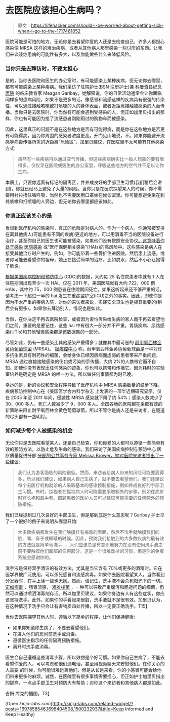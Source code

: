 # 去医院应该担心生病吗？

> 原文：<https://lifehacker.com/should-i-be-worried-about-getting-sick-when-i-go-to-the-1717461052>

医院可能是可怕的地方。无论你是去看望你爱的人还是去检查自己，许多人都担心感染像 MRSA 这样的难治疾病，或者从其他病人那里感染一些讨厌的东西。让我们来谈谈你患病的可能性有多大，以及你能做些什么来降低风险。



### 当你只是去拜访时，不要太担心

是的，当你去医院和医生的办公室时，有可能感染上某种疾病，但无论你去哪里，都有可能感染上某种疾病。我们采访了驻院护士(BSN 注册护士)兼 [科曼奇县纪念医院](http://www.ccmhonline.com/education) 的临床教育家 Meagan Garibay，她解释说，你的日常活动通常会让你面临同样多的患病风险，如果不是更多的话。像感冒和流感这样的疾病具有很强的传染性，可以通过接触咳嗽或打喷嚏的人的身体表面，或者近距离接触被感染的人而传播。当你只是去医院时，你当然有可能会遇到受感染的人，但正如加里贝指出的那样，你也有可能因为抢了流感患者刚刚用过的购物车而被感染。

因此，这里真正的问题不是在这些地方是否有可能得病，而是你在这些地方是否更有可能得病，因为你周围的感染者浓度更高。开门见山地说，不。如果你能避开流感等病毒传播所需的近距离“危险区”，加里贝建议，在医院里不太可能有其他感染方式:

> 虽然有一些疾病可以通过空气传播，但这些疾病确实比一般人想象的要有限得多。仅仅呆在医院或医生的办公室里，呼吸这些地方的空气并不足以让你生病。

本质上，只要你远离有标记的隔离区，并养成良好的手部卫生习惯(我们稍后会讲到)，你就已经马上避免了大量的风险。当你只是在医院探望某人的时候，你不需要用衬衫捂住嘴呼吸，当然也不需要医用口罩坐在候诊室里。你可能想避免坐在到处咳嗽和打喷嚏的人旁边，但无论你去哪里都应该如此。

### **你真正应该关心的是**

当谈到医疗机构的感染时，真正的危险是对病人的。作为一个病人，你通常被安排在离其他病人(可能患有不同的疾病)更近的地方，可以用消毒不当的医院设备进行治疗，甚至你自己的医生也可能被感染，如果他们没有按照安全协议[。这意味着你处于感染](https://lifehacker.com/career-spotlight-what-i-do-as-an-er-doctor-1668753751) [医院感染](https://en.wikipedia.org/wiki/Hospital-acquired_infection) 或“医疗保健相关感染”(HAIs)的高风险中。这些感染是病人在接受其他治疗时产生的。例如，你可能带着一些骨折住进医院，然后患上流感。或者你可能去看望你的祖母，她正在接受简单的治疗，比如脱水，然后不小心让她得了肺炎。

[根据美国疾病控制和预防中心](http://www.cdc.gov/HAI/surveillance/index.html) (CDC)的数据，大约每 25 名住院患者中就有 1 人在住院期间出现至少一次 HAI。仅在 2011 年，美国医院就有大约 722，000 例 HAIs，其中约 75，000 例患者在住院期间死亡。如果这听起来还不够严重的话，请考虑一下超过一半的 hai 发生在重症监护室(ICU)之外的事实。因此，即使你是因为不太严重的疾病入院，对你的来访者来说，实践安全卫生也是极其重要的(稍后会有更多)。如果你去拜访别人，情况也是如此。

当然，在你决定不再去医院检查，或者因为害怕传染给生病的家人而不再去看望他们之前，重要的是要记住，这些 hai 中有很大一部分并不严重。胃肠疾病、尿路感染(UTIs)和其他轻微感染都是该数据集的一部分。

尽管如此，仍有一些感染比其他感染严重得多；就像其中最可恶的 [耐甲氧西林金黄色葡萄球菌](https://en.wikipedia.org/wiki/Methicillin-resistant_Staphylococcus_aureus) (MRSA)。 [据疾控中心](http://www.cdc.gov/mrsa/healthcare/index.html) 称，耐甲氧西林金黄色葡萄球菌是一种对许多抗生素具有耐药性的细菌，会给身体已经因患病而虚弱的患者带来严重问题。MRSA 通过直接接触感染的伤口或污染的手传播，大约 2%的人携带它而不自知。即使你没有表现出任何感染的迹象，你也可以携带和传播它。因为耗时的实验室培养是确定是 MRSA 的唯一方法，所以做任何事情都为时已晚。

幸运的是，新的协议和安全程序导致了医疗机构中 MRSA 感染数量的稳步下降。疾病预防控制中心在《美国医学会内科学杂志 上发表的一项半近期研究显示，仅在 2005 年至 2011 年间，侵袭性 MRSA 感染就下降了约 54%；感染人数减少了 30，000 多人，死亡人数减少了 9，000 多人。全国各地的医院都在采取有效的新策略来阻止耐甲氧西林金黄色葡萄球菌，所以不管你是病人还是来访者，在隧道的尽头都有一盏明灯。

### **如何减少每个人被感染的机会**

无论你只是去医院看望某人，还是自己检查，你和你爱的人都可以遵循一些简单有效的预防方法，以防止危及生命的感染。我们采访了美国疾病控制与预防中心 医疗质量促进分部 [分部的公共事务专家 Melissa Brower，她对医院来访者提出了一些建议:](http://www.cdc.gov/ncezid/dhqp/)

> 我们认为游客面临的风险很低。然而，来访者给病人带来的风险可能要高得多，所以我们建议，如果病人自己生病了，就不要去看望他们。我们还建议每个去医疗机构就诊的人采取基本的感染控制措施，例如养成良好的手部卫生习惯。有时，探视者在探视病人时可能需要采取额外的步骤，例如在病房时穿长袍和戴手套。照顾患者的医护人员可以建议可能需要的任何额外的预防措施。

我们已经提到过几次良好的手部卫生，但是那到底是什么意思呢？Garibay 护士举了一个很好的例子来说明从哪里开始:

> 大多数疾病都发生在我们触摸挂有病毒的表面，然后不洗手就触摸我们的脸、嘴、鼻子或眼睛的时候。因此，预防我们接触到的大多数疾病的最有效的方法就是简单地洗手……人们应该总是有意识地努力在没有使用洗手液之前不要触摸他们面部的任何部分。这是一个很难改掉的习惯，但是你的免疫系统会感谢你的。

洗手液是保持双手清洁的有效方法，尤其是当它含有 70%或更多的酒精时。它在医学界被广泛使用，可以杀死感冒和流感病毒。如果你去医院看望某人，当你看到分发器时，在手上涂一些也无妨。然而，请记住，洗手液不会杀死阳光下的一切。 [诺如病毒](http://www.cdc.gov/norovirus/) ，肠胃流感， [艰难梭菌](http://www.cdc.gov/HAI/organisms/cdiff/Cdiff_infect.html) ，一种可以导致严重腹泻和肠道问题的细菌，仍然可以通过喷洒消毒剂存活。所以加里贝建议，如果你身边有人有这些症状，你应该坚持洗手。此外，如果你的手看起来很脏，洗手液就不是很有效。加里贝认为，在这种情况下洗手只会让有害物质四处传播，所以一定要正确洗手。T15】

当你去医院探望其他人时，遵循以下简单的程序，让他们保持健康:

*   如果你知道你生病了，不要去看望他们。
*   在进入他们的房间前洗手或消毒。
*   遵循医生指示的任何隔离预防措施。
*   离开时洗手或消毒。

医生会自己遵循这些消毒步骤，所以效仿是个好习惯。如果你自己生病了，不能去看望你爱的人，可以考虑和他们通电话，甚至用视频聊天来安慰他们。在你关心的人需要 的时候，你可能很难远离他们，但是从长远来看，你的小感冒可能会给他们带来更多的麻烦。诚然，在医院里有很多事情需要担心，但正如护士加里贝指出的那样，一点点手部卫生对预防大有帮助；对你这个来访者和其他病人都是如此。

吉姆·库克的插图。T3】

[Open *kinja-labs.com*](http://kinja-labs.com/related-widget/?posts=1697858546,1698404508,1500232937&title=Keep Informed and Keep Healthy)